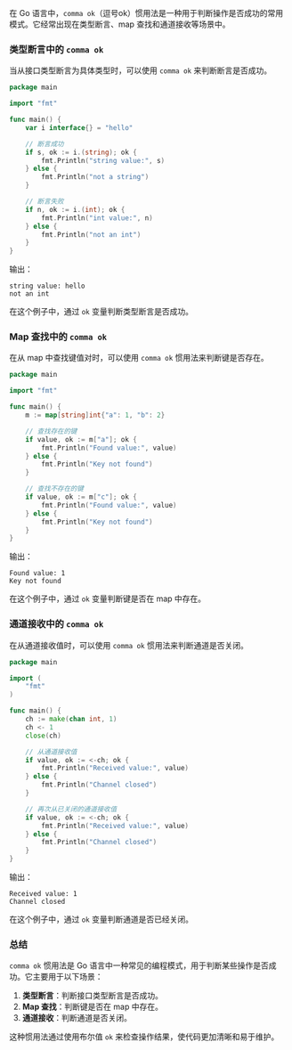 在 Go 语言中，`comma ok`（逗号ok）惯用法是一种用于判断操作是否成功的常用模式。它经常出现在类型断言、map 查找和通道接收等场景中。

### 类型断言中的 `comma ok`

当从接口类型断言为具体类型时，可以使用 `comma ok` 来判断断言是否成功。

```go
package main

import "fmt"

func main() {
    var i interface{} = "hello"

    // 断言成功
    if s, ok := i.(string); ok {
        fmt.Println("string value:", s)
    } else {
        fmt.Println("not a string")
    }

    // 断言失败
    if n, ok := i.(int); ok {
        fmt.Println("int value:", n)
    } else {
        fmt.Println("not an int")
    }
}
```

输出：

```
string value: hello
not an int
```

在这个例子中，通过 `ok` 变量判断类型断言是否成功。

### Map 查找中的 `comma ok`

在从 map 中查找键值对时，可以使用 `comma ok` 惯用法来判断键是否存在。

```go
package main

import "fmt"

func main() {
    m := map[string]int{"a": 1, "b": 2}

    // 查找存在的键
    if value, ok := m["a"]; ok {
        fmt.Println("Found value:", value)
    } else {
        fmt.Println("Key not found")
    }

    // 查找不存在的键
    if value, ok := m["c"]; ok {
        fmt.Println("Found value:", value)
    } else {
        fmt.Println("Key not found")
    }
}
```

输出：

```
Found value: 1
Key not found
```

在这个例子中，通过 `ok` 变量判断键是否在 map 中存在。

### 通道接收中的 `comma ok`

在从通道接收值时，可以使用 `comma ok` 惯用法来判断通道是否关闭。

```go
package main

import (
    "fmt"
)

func main() {
    ch := make(chan int, 1)
    ch <- 1
    close(ch)

    // 从通道接收值
    if value, ok := <-ch; ok {
        fmt.Println("Received value:", value)
    } else {
        fmt.Println("Channel closed")
    }

    // 再次从已关闭的通道接收值
    if value, ok := <-ch; ok {
        fmt.Println("Received value:", value)
    } else {
        fmt.Println("Channel closed")
    }
}
```

输出：

```
Received value: 1
Channel closed
```

在这个例子中，通过 `ok` 变量判断通道是否已经关闭。

### 总结

`comma ok` 惯用法是 Go 语言中一种常见的编程模式，用于判断某些操作是否成功。它主要用于以下场景：

1. **类型断言**：判断接口类型断言是否成功。
2. **Map 查找**：判断键是否在 map 中存在。
3. **通道接收**：判断通道是否关闭。

这种惯用法通过使用布尔值 `ok` 来检查操作结果，使代码更加清晰和易于维护。